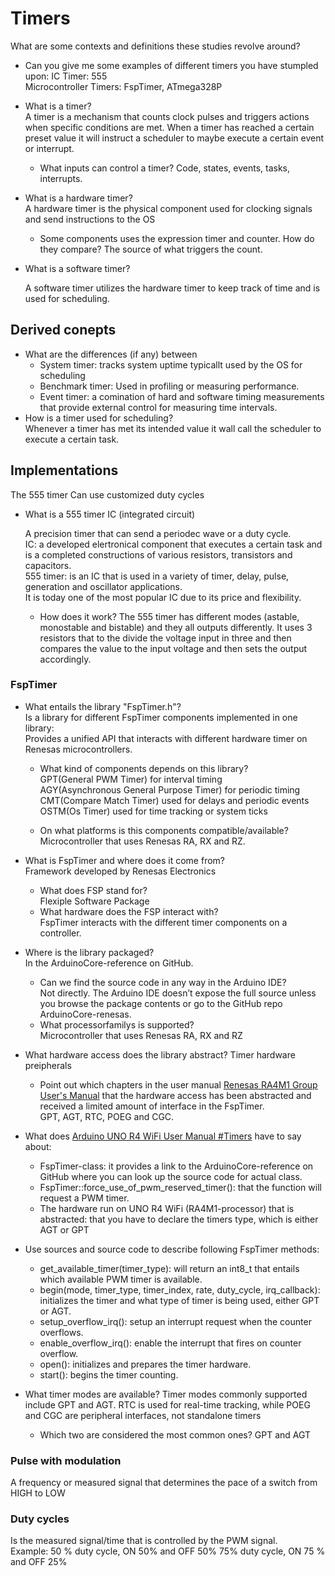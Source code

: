 # Timers 

What are some contexts and definitions these studies revolve around?

* Can you give me some examples of different timers you have stumpled upon:
        IC Timer: 555  
        Microcontroller Timers: FspTimer, ATmega328P  
* What is a timer?  
  A timer is a mechanism that counts clock pulses and triggers actions when specific conditions are met.
  When a timer has reached a certain preset value it will instruct a scheduler to maybe execute a certain event or interrupt.  
  * What inputs can control a timer?
      Code, states, events, tasks, interrupts.  

* What is a hardware timer?  
    A hardware timer is the physical component used for clocking signals and send instructions to the OS

  * Some components uses the expression timer and counter. How do they compare?
        The source of what triggers the count.

* What is a software timer?

    A software timer utilizes the hardware timer to keep track of time and is used for scheduling.

## Derived conepts

* What are the differences (if any) between
  * System timer: tracks system uptime typicallt used by the OS for scheduling  
  * Benchmark timer: Used in profiling or measuring performance.  
  * Event timer: a comination of hard and software timing measurements that provide external control for measuring time intervals.
* How is a timer used for scheduling?  
    Whenever a timer has met its intended value it wall call the scheduler to execute a certain task.

## Implementations

The 555 timer Can use customized duty cycles  

* What is a 555 timer IC (integrated circuit)

  A precision timer that can send a periodec wave or a duty cycle.  
  IC: a developed elertronical component that executes a certain task and is a completed constructions of various resistors, transistors and capacitors.  
  555 timer: is an IC that is used in a variety of timer, delay, pulse, generation and oscillator applications.  
  It is today one of the most popular IC due to its price and flexibility.  

  * How does it work?
      The 555 timer has different modes (astable, monostable and bistable) and they all outputs differently.
      It uses 3 resistors that to the divide the voltage input in three and then compares the value to the input voltage and then sets
      the output accordingly.  

### FspTimer

* What entails the library "FspTimer.h"?  
    Is a library for different FspTimer components implemented in one library:  
    Provides a unified API that interacts with different hardware timer on Renesas microcontrollers.

  * What kind of components depends on this library?  
      GPT(General PWM Timer) for interval timing  
      AGY(Asynchronous General Purpose Timer) for periodic timing  
      CMT(Compare Match Timer) used for delays and periodic events  
      OSTM(Os Timer) used for time tracking or system ticks  

  * On what platforms is this components compatible/available?  
      Microcontroller that uses Renesas RA, RX and RZ.

* What is FspTimer and where does it come from?  
    Framework developed by Renesas Electronics
  * What does FSP stand for?  
      Flexiple Software Package
  * What hardware does the FSP interact with?  
      FspTimer interacts with the different timer components on a controller.
* Where is the library packaged?  
    In the ArduinoCore-reference on GitHub.

  * Can we find the source code in any way in the Arduino IDE?  
      Not directly. The Arduino IDE doesn’t expose the full source unless you browse the package contents or go to the GitHub repo ArduinoCore-renesas.
  * What processorfamilys is supported?  
      Microcontroller that uses Renesas RA, RX and RZ

* What hardware access does the library abstract?
  Timer hardware preipherals
  * Point out which chapters in the user manual [Renesas RA4M1 Group User's Manual](https://cdn.sparkfun.com/assets/b/1/d/3/6/RA4M1_Datasheet.pdf)
    that the hardware access has been abstracted and received a limited amount of interface in the FspTimer.  
    GPT, AGT, RTC, POEG and CGC.

* What does [Arduino UNO R4 WiFi User Manual #Timers](https://docs.arduino.cc/tutorials/uno-r4-wifi/cheat-sheet/#timers) have to say about:
  * FspTimer-class: it provides a link to the ArduinoCore-reference on GitHub where you can look up the source code for actual class.   
  * FspTimer::force_use_of_pwm_reserved_timer(): that the function will request a PWM timer.    
  * The hardware run on UNO R4 WiFi (RA4M1-processor) that is abstracted: that you have to declare the timers type, which is either AGT or GPT  
* Use sources and source code to describe following FspTimer methods:
  * get_available_timer(timer_type): will return an int8_t that entails which available PWM timer is available.  
  * begin(mode, timer_type, timer_index, rate, duty_cycle, irq_callback): initializes the timer and what type of timer is being used, either GPT or AGT.    
  * setup_overflow_irq(): setup an interrupt request when the counter overflows.   
  * enable_overflow_irq(): enable the interrupt that fires on counter overflow.  
  * open():  initializes and prepares the timer hardware.  
  * start(): begins the timer counting.
* What timer modes are available?
  Timer modes commonly supported include GPT and AGT. RTC is used for real-time tracking, while POEG and CGC are peripheral interfaces, not standalone timers
  * Which two are considered the most common ones?
    GPT and AGT

### Pulse with modulation

   A frequency or measured signal that determines the pace of a switch from HIGH to LOW

### Duty cycles

   Is the measured signal/time that is controlled by the PWM signal.  
   Example:  50 % duty cycle, ON 50% and OFF 50%
   75% duty cycle, ON 75 % and OFF 25%
